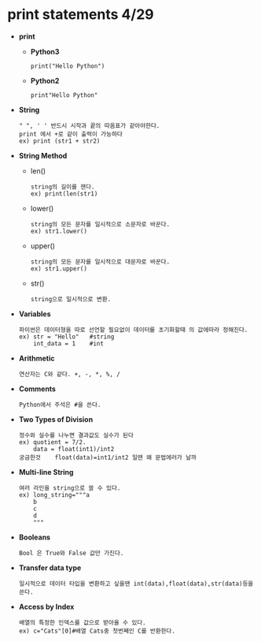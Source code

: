 print statements 4/29
=====================
* **print**

	*	**Python3**

			print("Hello Python")

	*	**Python2**

			print"Hello Python"

*	**String**

		" ", ' ' 반드시 시작과 끝의 따옴표가 같아야한다.
		print 에서 +로 같이 출력이 가능하다 
		ex) print (str1 + str2)

*	**String Method**

	*	len()

			string의 길이를 잰다.
			ex)	print(len(str1)

	*	lower()

			string의 모든 문자를 일시적으로 소문자로 바꾼다. 
			ex)	str1.lower()
	*	upper()

			string의 모든 문자를 일시적으로 대문자로 바꾼다.
			ex) str1.upper()

	*	str()
	
			string으로 일시적으로 변환.


*	**Variables**

		파이썬은 데이터형을 따로 선언할 필요없이 데이터를 초기화할때 의 값에따라 정해진다. 
		ex)	str = "Hello"	#string
			int_data = 1	#int

*	**Arithmetic**

		연산자는 C와 같다. +, -, *, %, /


*	**Comments**

		Python에서 주석은 #을 쓴다.


*	**Two Types of Division**

		정수와 실수를 나누면 결과값도 실수가 된다
		ex)	quotient = 7/2.
			data = float(int1)/int2
		궁금한것	float(data)=int1/int2 일땐 왜 문법에러가 날까

*	**Multi-line String**

		여러 라인을 string으로 쓸 수 있다.
		ex)	long_string="""a
			b
			c
			d
			"""

*	**Booleans**

		Bool 은 True와 False 값만 가진다.

*	**Transfer data type**

		일시적으로 데이터 타입을 변환하고 싶을땐 int(data),float(data),str(data)등을 쓴다.

*	**Access by Index**

		배열의 특정한 인덱스를 값으로 받아올 수 있다.
		ex)	c="Cats"[0]#배열 Cats중 첫번째인 C를 반환한다.

